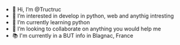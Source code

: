 - 👋 Hi, I’m @Tructruc
- 👀 I’m interested in develop in python, web and anythig intresting
- 🌱 I’m currently learning python
- 💞️ I’m looking to collaborate on anything you would help me
- 📚 I'm currently in a BUT info in Blagnac, France
